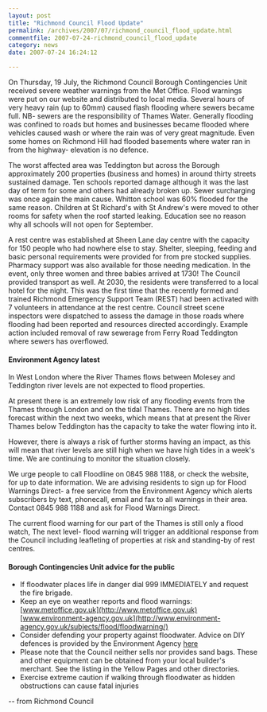 ```yaml
---
layout: post
title: "Richmond Council Flood Update"
permalink: /archives/2007/07/richmond_council_flood_update.html
commentfile: 2007-07-24-richmond_council_flood_update
category: news
date: 2007-07-24 16:24:12

---
```


On Thursday, 19 July, the Richmond Council Borough Contingencies Unit received severe weather warnings from the Met Office. Flood warnings were put on our website and distributed to local media. Several hours of very heavy rain (up to 60mm) caused flash flooding where sewers became full. NB- sewers are the responsibility of Thames Water. Generally flooding was confined to roads but homes and businesses became flooded where vehicles caused wash or where the rain was of very great magnitude. Even some homes on Richmond Hill had flooded basements where water ran in from the highway- elevation is no defence.

The worst affected area was Teddington but across the Borough approximately 200 properties (business and homes) in around thirty streets sustained damage. Ten schools reported damage although it was the last day of term for some and others had already broken up. Sewer surcharging was once again the main cause. Whitton school was 60% flooded for the same reason. Children at St Richard's with St Andrew's were moved to other rooms for safety when the roof started leaking. Education see no reason why all schools will not open for September.

A rest centre was established at Sheen Lane day centre with the capacity for 150 people who had nowhere else to stay. Shelter, sleeping, feeding and basic personal requirements were provided for from pre stocked supplies. Pharmacy support was also available for those needing medication. In the event, only three women and three babies arrived at 1730! The Council provided transport as well. At 2030, the residents were transferred to a local hotel for the night. This was the first time that the recently formed and trained Richmond Emergency Support Team (REST) had been activated with 7 volunteers in attendance at the rest centre. Council street scene inspectors were dispatched to assess the damage in those roads where flooding had been reported and resources directed accordingly. Example action included removal of raw sewerage from Ferry Road Teddington where sewers has overflowed.

#### Environment Agency latest

In West London where the River Thames flows between Molesey and Teddington river levels are not expected to flood properties.

At present there is an extremely low risk of any flooding events from the Thames through London and on the tidal Thames. There are no high tides forecast within the next two weeks, which means that at present the River Thames below Teddington has the capacity to take the water flowing into it.

However, there is always a risk of further storms having an impact, as this will mean that river levels are still high when we have high tides in a week's time. We are continuing to monitor the situation closely.

We urge people to call Floodline on 0845 988 1188, or check the website, for up to date information. We are advising residents to sign up for Flood Warnings Direct- a free service from the Environment Agency which alerts subscribers by text, phonecall, email and fax to all warnings in their area. Contact 0845 988 1188 and ask for Flood Warnings Direct.

The current flood warning for our part of the Thames is still only a flood watch, The next level- flood warning will trigger an additional response from the Council including leafleting of properties at risk and standing-by of rest centres.

#### Borough Contingencies Unit advice for the public

-   If floodwater places life in danger dial 999 IMMEDIATELY and request the fire brigade.
-   Keep an eye on weather reports and flood warnings:
    [www.metoffice.gov.uk](http://www.metoffice.gov.uk)
    [www.environment-agency.gov.uk](http://www.environment-agency.gov.uk/subjects/flood/floodwarning/)
-   Consider defending your property against floodwater. Advice on DIY defences is provided by the Environment Agency [here](http://www.environment-agency.gov.uk/subjects/flood/826674/830330/?lang=_e)
-   Please note that the Council neither sells nor provides sand bags. These and other equipment can be obtained from your local builder's merchant. See the listing in the Yellow Pages and other directories.
-   Exercise extreme caution if walking through floodwater as hidden obstructions can cause fatal injuries

-- from Richmond Council
